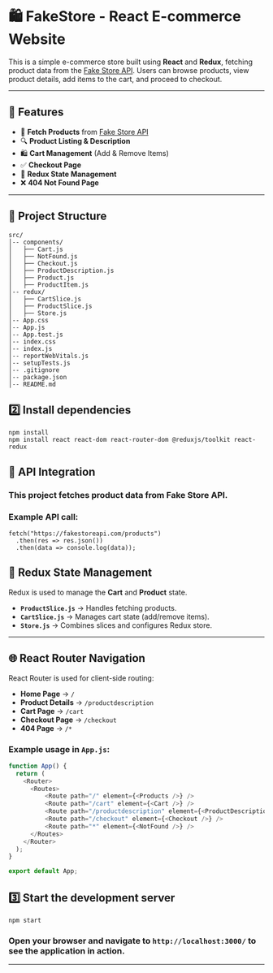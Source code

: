 # 🛍️ FakeStore - React E-commerce Website

This is a simple e-commerce store built using **React** and **Redux**, fetching product data from the [Fake Store API](https://fakestoreapi.com/products). Users can browse products, view product details, add items to the cart, and proceed to checkout.

---

## 🚀 Features

- 🛒 **Fetch Products** from [Fake Store API](https://fakestoreapi.com/products)  
- 🔍 **Product Listing & Description**  
- 🛍 **Cart Management** (Add & Remove Items)  
- ✅ **Checkout Page**  
- 🎯 **Redux State Management**  
- ❌ **404 Not Found Page**  

---

## 📁 Project Structure

```
src/
│-- components/
│   ├── Cart.js
│   ├── NotFound.js
│   ├── Checkout.js
│   ├── ProductDescription.js
│   ├── Product.js
│   ├── ProductItem.js
│-- redux/
│   ├── CartSlice.js
│   ├── ProductSlice.js
│   ├── Store.js
│-- App.css
│-- App.js
│-- App.test.js
│-- index.css
│-- index.js
│-- reportWebVitals.js
│-- setupTests.js
│-- .gitignore
│-- package.json
│-- README.md
```
## 2️⃣ Install dependencies
```
npm install
npm install react react-dom react-router-dom @reduxjs/toolkit react-redux
```
## 🔌 API Integration
### This project fetches product data from Fake Store API.
### Example API call:
```
fetch("https://fakestoreapi.com/products")
  .then(res => res.json())
  .then(data => console.log(data));
```
## 📂 Redux State Management

Redux is used to manage the **Cart** and **Product** state.

- **`ProductSlice.js`** → Handles fetching products.  
- **`CartSlice.js`** → Manages cart state (add/remove items).  
- **`Store.js`** → Combines slices and configures Redux store.  

---

## 🌐 React Router Navigation

React Router is used for client-side routing:

- **Home Page** → `/`
- **Product Details** → `/productdescription`
- **Cart Page** → `/cart`
- **Checkout Page** → `/checkout`
- **404 Page** → `/*`

### Example usage in `App.js`:

```js
function App() {
  return (
    <Router>
      <Routes>
          <Route path="/" element={<Products />} />
          <Route path="/cart" element={<Cart />} />
          <Route path="/productdescription" element={<ProductDescription />} />
          <Route path="/checkout" element={<Checkout />} />
          <Route path="*" element={<NotFound />} />
      </Routes>
    </Router>
  );
}

export default App;
``` 
## 3️⃣ Start the development server
```
npm start
```
### Open your browser and navigate to `http://localhost:3000/` to see the application in action.
---